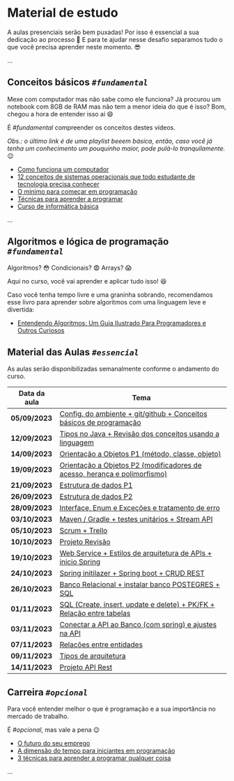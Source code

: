 # Material de estudo

A aulas presenciais serão bem puxadas! Por isso é essencial a sua dedicação ao processo :muscle:
E para te ajudar nesse desafio separamos tudo o que você precisa aprender neste momento. :sunglasses:

...

## Conceitos básicos _`#fundamental`_

Mexe com computador mas não sabe como ele funciona? Já procurou um notebook com 8GB de RAM mas não tem a menor ideia do que é isso? Bom, chegou a hora de entender isso aí :smile:

É _#fundamental_ compreender os conceitos destes vídeos.

_Obs.: o último link é de uma playlist beeem básica, então, caso você já tenha um conhecimento um pouquinho maior, pode pulá-lo tranquilamente._ :wink:

- [Como funciona um computador](https://www.youtube.com/watch?v=MpKbTNonIwc)
- [12 conceitos de sistemas operacionais que todo estudante de tecnologia precisa conhecer](https://youtu.be/T7lCM3l7vAQ)
- [O minimo para começar em programação](https://www.youtube.com/watch?v=BTENKdRVS2U)
- [Técnicas para aprender a programar](https://www.youtube.com/watch?v=ZtMzB5CoekE)
- [Curso de informática básica](https://www.youtube.com/playlist?list=PL-QAz5R5Rlm7wn20xLTIr84gbS2XkzqEZ)

...

## Algoritmos e lógica de programação _`#fundamental`_

Algoritmos? :flushed: Condicionais? :fearful: Arrays? :scream:

Aqui no curso, você vai aprender e aplicar tudo isso! :satisfied:

Caso você tenha tempo livre e uma graninha sobrando, recomendamos esse livro para aprender sobre algoritmos com uma linguagem leve e divertida:
- [Entendendo Algoritmos: Um Guia Ilustrado Para Programadores e Outros Curiosos](https://www.amazon.com.br/Entendendo-Algoritmos-Ilustrado-Programadores-Curiosos/dp/8575225634/ref=asc_df_8575225634/?tag=googleshopp00-20&linkCode=df0&hvadid=379765802639&hvpos=&hvnetw=g&hvrand=82713796694065473&hvpone=&hvptwo=&hvqmt=&hvdev=c&hvdvcmdl=&hvlocint=&hvlocphy=1001686&hvtargid=pla-811121403561&psc=1)

## Material das Aulas _`#essencial`_

As aulas serão disponibilizadas semanalmente conforme o andamento do curso.

| Data da aula | Tema |
| - | - |
| **05/09/2023** | [Config. do ambiente + git/github + Conceitos básicos de programação](https://github.com/SkiereszDiego/Java-Caldeira-Privado/tree/main/aula01)  |
| **12/09/2023** | [Tipos no Java + Revisão dos conceitos usando a linguagem](https://github.com/SkiereszDiego/Java-Caldeira-Privado/tree/main/aula02) |
| **14/09/2023** | [Orientação a Objetos P1 (método, classe, objeto)](https://github.com/SkiereszDiego/Java-Caldeira-Privado/tree/main/aula03)  |
| **19/09/2023** | [Orientação a Objetos P2 (modificadores de acesso, herança e polimorfismo)](https://github.com/SkiereszDiego/Java-Caldeira-Privado/tree/main/aula04)  |
| **21/09/2023** | [Estrutura de dados P1](https://github.com/SkiereszDiego/Java-Caldeira-Privado/tree/main/aula05) |
| **26/09/2023** | [Estrutura de dados P2](https://github.com/SkiereszDiego/Java-Caldeira-Privado/tree/main/aula06) |
| **28/09/2023** | [Interface, Enum e Exceções e tratamento de erro](https://github.com/SkiereszDiego/Java-Caldeira-Privado/tree/main/aula07)  |
| **03/10/2023** | [Maven / Gradle + testes unitários + Stream API](https://github.com/SkiereszDiego/Java-Caldeira-Privado/blob/main/monika.jpg) |
| **05/10/2023** | [Scrum + Trello](https://github.com/SkiereszDiego/Java-Caldeira-Privado/blob/main/monika.jpg)  |
| **10/10/2023** | [Projeto Revisão](https://github.com/SkiereszDiego/Java-Caldeira-Privado/blob/main/monika.jpg)  |
| **19/10/2023** | [Web Service + Estilos de arquitetura de APIs + inicio Spring](https://github.com/SkiereszDiego/Java-Caldeira-Privado/blob/main/monika.jpg)  |
| **24/10/2023** | [Spring initilazer + Spring boot + CRUD REST](https://github.com/SkiereszDiego/Java-Caldeira-Privado/blob/main/monika.jpg) |
| **26/10/2023** | [Banco Relacional + instalar banco POSTEGRES + SQL](https://github.com/SkiereszDiego/Java-Caldeira-Privado/blob/main/monika.jpg)  |
| **01/11/2023** | [SQL (Create, insert, update e delete) + PK/FK + Relação entre tabelas](https://github.com/SkiereszDiego/Java-Caldeira-Privado/blob/main/monika.jpg)  |
| **03/11/2023** | [Conectar a API ao Banco (com spring) e ajustes na API](https://github.com/SkiereszDiego/Java-Caldeira-Privado/blob/main/monika.jpg)  |
| **07/11/2023** | [Relacões entre entidades](https://github.com/SkiereszDiego/Java-Caldeira-Privado/blob/main/monika.jpg)  |
| **09/11/2023** | [Tipos de arquitetura](https://github.com/SkiereszDiego/Java-Caldeira-Privado/blob/main/monika.jpg)  |
| **14/11/2023** | [Projeto API Rest](https://github.com/SkiereszDiego/Java-Caldeira-Privado/blob/main/monika.jpg)  |


## Carreira _`#opcional`_

Para você entender melhor o que é programação e a sua importância no mercado de trabalho.

É _#opcional_, mas vale a pena :wink:

- [O futuro do seu emprego](https://youtu.be/qVGxWi6XDAI)
- [A dimensão do tempo para iniciantes em programação](https://youtu.be/Qb5b8ZE9tIY)
- [3 técnicas para aprender a programar qualquer coisa](https://youtu.be/ZtMzB5CoekE)


...
